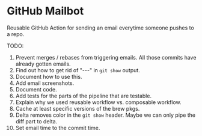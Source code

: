 # GitHub Mailbot

Reusable GitHub Action for sending an email everytime someone pushes to a repo.

TODO:
1. Prevent merges / rebases from triggering emails.
All those commits have already gotten emails.
1. Find out how to get rid of "---" in `git show` output.
1. Document how to use this.
1. Add email screenshots.
1. Document code.
1. Add tests for the parts of the pipeline that are testable.
1. Explain why we used reusable workflow vs. composable workflow.
1. Cache at least specific versions of the brew pkgs.
1. Delta removes color in the `git show` header.
Maybe we can only pipe the diff part to delta.
1. Set email time to the commit time.
